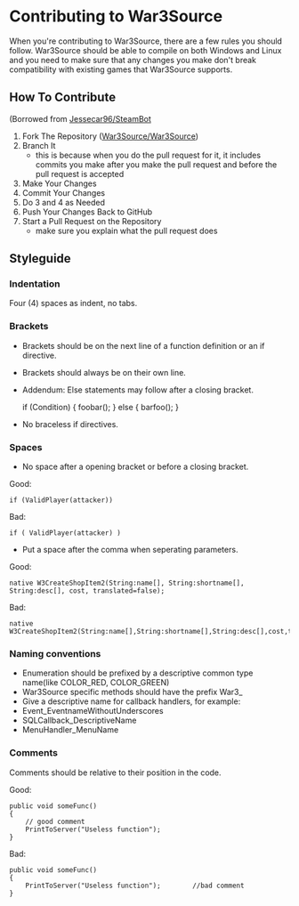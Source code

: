 # Contributing to War3Source #
When you're contributing to War3Source, there are a few rules you should follow. War3Source should be able to compile on both Windows and Linux and you need to make sure that any changes you make don't break compatibility with existing games that War3Source supports.

## How To Contribute ##
(Borrowed from [Jessecar96/SteamBot](https://github.com/Jessecar96/SteamBot/blob/master/CONTRIBUTING.md)

1. Fork The Repository ([War3Source/War3Source](https://github.com/War3Source/War3Source))
2. Branch It
    - this is because when you do the pull request for it, it includes commits you make after you make the pull request and before the pull request is accepted
3. Make Your Changes
4. Commit Your Changes
5. Do 3 and 4 as Needed
6. Push Your Changes Back to GitHub
7. Start a Pull Request on the Repository
    - make sure you explain what the pull request does

## Styleguide ##

### Indentation ###
Four (4) spaces as indent, no tabs.

### Brackets ###
* Brackets should be on the next line of a function definition or an if directive. 
* Brackets should always be on their own line.
 * Addendum: Else statements may follow after a closing bracket.

    if (Condition)
    {
        foobar();
    } else {
        barfoo();
    }
    
* No braceless if directives.

### Spaces ###
* No space after a opening bracket or before a closing bracket.

Good: 

    if (ValidPlayer(attacker))

Bad: 

    if ( ValidPlayer(attacker) )

* Put a space after the comma when seperating parameters.

Good: 

    native W3CreateShopItem2(String:name[], String:shortname[], String:desc[], cost, translated=false);
Bad: 

    native W3CreateShopItem2(String:name[],String:shortname[],String:desc[],cost,translated=false);

### Naming conventions ###
* Enumeration should be prefixed by a descriptive common type name(like COLOR_RED, COLOR_GREEN)
* War3Source specific methods should have the prefix War3_<name>
* Give a descriptive name for callback handlers, for example:
 * Event_EventnameWithoutUnderscores
 * SQLCallback_DescriptiveName
 * MenuHandler_MenuName

### Comments ###
Comments should be relative to their position in the code.

Good:

    public void someFunc()
    {
        // good comment
        PrintToServer("Useless function");
    }
    
Bad:

    public void someFunc()
    {
        PrintToServer("Useless function");        //bad comment
    }

